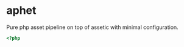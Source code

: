 aphet
=====

Pure php asset pipeline on top of assetic with minimal configuration.

``` php
<?php
 
